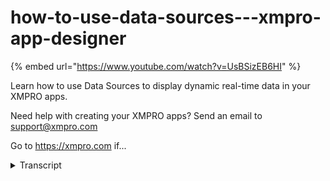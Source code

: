 # how-to-use-data-sources---xmpro-app-designer
{% embed url="https://www.youtube.com/watch?v=UsBSizEB6HI" %}



Learn how to use Data Sources to display dynamic real-time data in your XMPRO apps.

Need help with creating your XMPRO apps? Send an email to support@xmpro.com

Go to https://xmpro.com if...
<details>
<summary>Transcript</summary>Learn how to use Data Sources to display dynamic real-time data in your XMPRO apps.

Need help with creating your XMPRO apps? Send an email to support@xmpro.com

Go to https://xmpro.com if...
welcome to another training video from

accent growth today we will be looking

at how to create and use their sources

as a prerequisite you should have

already gone through the video on how to

create AB direct connections if you

haven't I highly recommend you do that

first let's just let's let's jump in so

I have an app here as you can see

budgets all blanket and I wanted to

display some data so the first thing I

would like to do is over here where you

see page data I would like to add some

data sources so if I click plus over

there it will give me this screen where

I have to specify a name for my data

source let's say I say it means furnace

health store then I can choose a

connection as for the last video we

created a connection and call it first

and I will choose that and that will

bring back all the entities that that

connection can provide me the entity I

am looking for is called

furnace tab once that part is done I can

click Save and then that data source

will be available for me to use in my

page I can reuse it as many times as I

like on this page clicking the expand

button here shows me all the columns or

attributes that are being returned by

the data source now how do I put it on

my phone or on my screen there are a

couple of controls here which are

actually their amount controls for

example a chart or a grid or a drop-down

these are all the controls which can be

bound to an air source and they will

behave accordingly so let's start with

one control which is the easiest and

that is

director and I will go to better over

there click on it and let's say I want

my furnace data to appear in this

directed I will then go to the block

properties and you will see I have a few

options here from the static rent I'll

go I'll skip the others and just go to

the data source which will then present

me in the screen the first thing it asks

me is which tell source I want to use so

I'll use the one I just created and then

I have an option to either create a

filter on it select if I want the data

to be sorted by a certain column there

are also some advanced options but I'll

leave all of them for default I'll click

Save and when I launch it I expect to

see data in the data grid which is

coming from my data source as you can

see it loaded that up now let's go back

and try a few other controls and see

what are the other options to present

data on the screen so let's try and put

a chart in this area so I put a chart

over there and when I click on it I can

go to its block properties and under

data source again I'll choose the same

data source and then very quickly I'll

go and add a series where the pipe movie

line perhaps let's say bar chart I will

choose X X to be the asset ID and the

y-axis to be health score I'm not going

to go into much detail of this because

this will be covered in the chart how to

use a chart control video on song

anywhere but once I apply and save I can

launch the app again and my daughter

should appear both in the chart and the

grid

now one last things

these are the controls which know how to

display the data source they have their

own way of Miss playing each record that

they receive from your data source the

data grid knows how to display it in

certain lines chart knows how to put it

as bars but what if I don't want to

stick to how these controls are present

there I want to create something on my

own if that is the case what you can do

is you can use a control called data

repeater box I will drag it over here

once it is dried I'm gonna expands the

whole area by default I'm gonna give it

a smaller height for example 70 pixels

now what I want to do is for each record

that might a social dance I want to

define how it should look like on the

screen this data repeater box will allow

me to do that by specifying what Dell

source introduced which will be the same

one much like moths that you set and

save it

this box is then gonna going to repeat

itself for every row it's gonna find in

that data source and now I have the

opportunity to define how each line

should look some that is it's done from

the data source so I'll go ahead and

create a bit of a template here for my

data items so in the blocks I'll put a

vertical stack layer I'm gonna quickly

make it so that and then I'm gonna put a

text in it and next I'm gonna put text

again actually I should since I had some

styles are in fashion just long this is

quite depth if you

use your existing styles you can just

clone them don't have to stop every box

again and again now in the last box

let's say I wanna put an indicator right

so I have that layout that layout is

going to repeat itself for every line

that it receives from the data source

now but I want this text will actually

display the text coming from my data

source so I can go to the block

properties and in the appearance change

this text from static to a dynamic value

and then it will give me all the options

that I have in my repeater box so I'll

choose the name to be displayed over

there and for this one I will choose the

health score and for the last one I will

go ahead and choose its color to be

dynamically set by what is being

received as status from the terror

source once I saved this and launched it

I expect to see a lying over here or my

repeater to repeat for every record that

it forms and we can see it is showing

that the template ID I created is being

repeated for every okay and that's how

you choose yourself how each item in

your - source should be represented or

displayed on the screen so that was a

video on how to use the sources and bind

them to certain controls

thank you so much
</details>